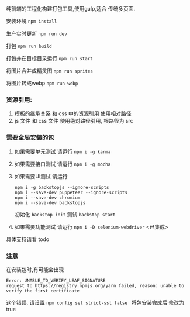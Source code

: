 纯前端的工程化构建打包工具,使用gulp,适合 传统多页面.

安装环境
 ```npm install```

生产实时更新
 ```npm run dev```

打包
 ```npm run build```

打包并在目标目录运行
 ```npm run start```

将图片合并成精灵图
 ```npm run sprites```

将图片转成webp
 ```npm run webp```

### 资源引用:
1. 模板的继承关系 和 css 中的资源引用 使用相对路径
2. js 文件 和 css 文件 使用绝对路径引用, 根路径为 src

### 需要全局安装的包
1. 如果需要单元测试 请运行  ```npm i -g karma```

2. 如果需要接口测试 请运行  ```npm i -g mocha```

3. 如果需要UI测试   请运行  

   ```
   npm i -g backstopjs --ignore-scripts
   npm i --save-dev puppeteer --ignore-scripts
   npm i --save-dev chromium
   npm i --save-dev backstopjs
   ```

   初始化 ```backstop init```
   测试   ```backstop start```

4. 如果需要功能测试 请运行  ```npm i -D selenium-webdriver``` <已集成>

具体支持请看 todo

### 注意
在安装包时,有可能会出现 
```
Error: UNABLE_TO_VERIFY_LEAF_SIGNATURE
request to https://registry.npmjs.org/yarn failed, reason: unable to verify the first certificate
```
这个错误, 请设置 ```npm config set strict-ssl false ``` 将包安装完成后 修改为 true
